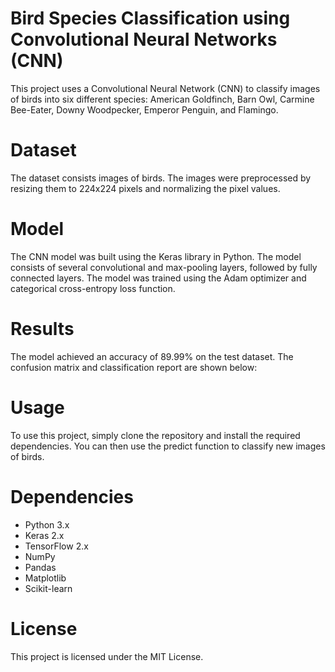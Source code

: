 # Bird Species Classification using Convolutional Neural Networks (CNN)

This project uses a Convolutional Neural Network (CNN) to classify images of birds into six different species: American Goldfinch, Barn Owl, Carmine Bee-Eater, Downy Woodpecker, Emperor Penguin, and Flamingo.

# Dataset

The dataset consists images of birds. The images were preprocessed by resizing them to 224x224 pixels and normalizing the pixel values.

# Model

The CNN model was built using the Keras library in Python. The model consists of several convolutional and max-pooling layers, followed by fully connected layers. The model was trained using the Adam optimizer and categorical cross-entropy loss function.

# Results

The model achieved an accuracy of 89.99% on the test dataset. The confusion matrix and classification report are shown below:
# Usage

To use this project, simply clone the repository and install the required dependencies. You can then use the predict function to classify new images of birds.

# Dependencies

- Python 3.x
- Keras 2.x
- TensorFlow 2.x
- NumPy
- Pandas
- Matplotlib
- Scikit-learn

# License

This project is licensed under the MIT License.


